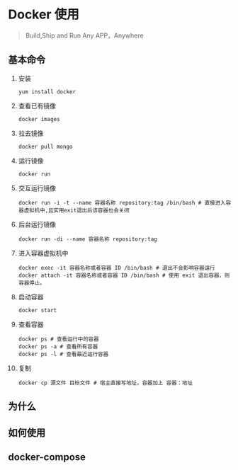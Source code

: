 # Docker 使用



> Build,Ship and Run Any APP，Anywhere

##  基本命令

1. 安装

   ```shell
   yum install docker
   ```

2. 查看已有镜像

   ```shell
   docker images
   ```

3. 拉去镜像

   ```shell
   docker pull mongo
   ```

4. 运行镜像

   ```shell
   docker run 
   ```

5. 交互运行镜像

   ```shell
   docker run -i -t --name 容器名称 repository:tag /bin/bash # 直接进入容器虚拟机中,且实用exit退出后该容器也会关闭
   ```

6. 后台运行镜像

   ```shell
   docker run -di --name 容器名称 repository:tag
   ```

7. 进入容器虚拟机中

   ```shell
   docker exec -it 容器名称或者容器 ID /bin/bash # 退出不会影响容器运行
   docker attach -it 容器名称或者容器 ID /bin/bash # 使用 exit 退出容器，则容器停止。
   ```

8. 启动容器

   ```shell
   docker start
   ```

9. 查看容器

   ```shell
   docker ps # 查看运行中的容器
   docker ps -a # 查看所有容器
   docker ps -l # 查看最近运行容器
   ```

10. 复制

    ```shell
    docker cp 源文件 目标文件 # 宿主直接写地址，容器加上 容器：地址
    ```

    

## 为什么

## 如何使用











## docker-compose

